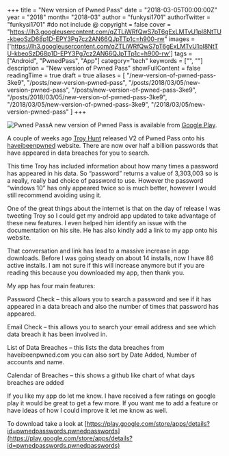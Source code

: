 +++
title = "New version of Pwned Pass"
date = "2018-03-05T00:00:00Z"
year = "2018"
month= "2018-03"
author = "funkysi1701"
authorTwitter = "funkysi1701" #do not include @
copyright = false
cover = "https://lh3.googleusercontent.com/qZTLiWRfQwS7pT6gExLMTvU1pl8NtTU-kbeoSzD68p1D-EPY3Pg7cz2AN66QJpTTp1c=h900-rw"
images = ['https://lh3.googleusercontent.com/qZTLiWRfQwS7pT6gExLMTvU1pl8NtTU-kbeoSzD68p1D-EPY3Pg7cz2AN66QJpTTp1c=h900-rw']
tags = ["Android", "PwnedPass", "App"]
category="tech"
keywords = ["", ""]
description = "New version of Pwned Pass"
showFullContent = false
readingTime = true
draft = true
aliases = [
    "/new-version-of-pwned-pass-3ke9",
    "/posts/new-version-pwned-pass",
    "/posts/2018/03/05/new-version-pwned-pass",
    "/posts/new-version-of-pwned-pass-3ke9",
    "/posts/2018/03/05/new-version-of-pwned-pass-3ke9",
    "/2018/03/05/new-version-of-pwned-pass-3ke9",
    "/2018/03/05/new-version-pwned-pass"
]
+++

![Pwned Pass](https://lh3.googleusercontent.com/qZTLiWRfQwS7pT6gExLMTvU1pl8NtTU-kbeoSzD68p1D-EPY3Pg7cz2AN66QJpTTp1c=h900-rw)A new version of Pwned Pass is available from [Google Play](https://play.google.com/store/apps/details?id=pwnedpasswords.pwnedpasswords).

A couple of weeks ago [Troy Hunt](https://www.troyhunt.com/ive-just-launched-pwned-passwords-version-2/) released V2 of Pwned Pass onto his [haveibeenpwned](https://haveibeenpwned.com/) website. There are now over half a billion passwords that have appeared in data breaches for you to search.

This time Troy has included information about how many times a password has appeared in his data. So “password” returns a value of 3,303,003 so is a really, really bad choice of password to use. However the password “windows 10” has only appeared twice so is much better, however I would still recommend avoiding using it.

One of the great things about the internet is that on the day of release I was tweeting Troy so I could get my android app updated to take advantage of these new features. I even helped him identify an issue with the documentation on his site. He has also kindly add a link to my app onto his website.

That conversation and link has lead to a massive increase in app downloads. Before I was going steady on about 14 installs, now I have 86 active installs. I am not sure if this will increase anymore but if you are reading this because you downloaded my app, then thank you.

My app has four main features:

Password Check – this allows you to search a password and see if it has appeared in a data breach and also the number of times that password has appeared.

Email Check – this allows you to search your email address and see which data breach it has been involved in.

List of Data Breaches – this lists the data breaches from haveibeenpwned.com you can also sort by Date Added, Number of accounts and name.

Calendar of Breaches – this shows a github like chart of what days breaches are added

If you like my app do let me know. I have received a few ratings on google play it would be great to get a few more. If you want me to add a feature or have ideas of how I could improve it let me know as well.

To download take a look at [https://play.google.com/store/apps/details?id=pwnedpasswords.pwnedpasswords](https://play.google.com/store/apps/details?id=pwnedpasswords.pwnedpasswords)